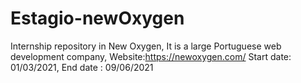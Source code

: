 # Estagio-newOxygen

Internship repository in New Oxygen,
It is a large Portuguese web development company,
Website:https://newoxygen.com/
Start date: 01/03/2021,
End date : 09/06/2021
